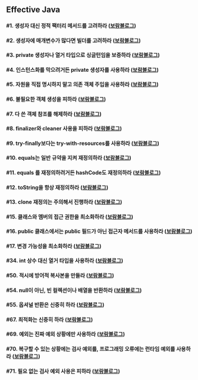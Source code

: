 ## Effective Java
#### #1. 생성자 대신 정적 팩터리 메서드를 고려하라 ([보람블로그](https://velog.io/@bona/Effective-Java-1-%EC%83%9D%EC%84%B1%EC%9E%90-%EB%8C%80%EC%8B%A0-%EC%A0%95%EC%A0%81-%ED%8C%A9%ED%84%B0%EB%A6%AC-%EB%A9%94%EC%84%9C%EB%93%9C%EB%A5%BC-%EA%B3%A0%EB%A0%A4%ED%95%98%EB%9D%BC))

#### #2. 생성자에 매개변수가 많다면 빌더를 고려하라 ([보람블로그](https://velog.io/@bona/Effective-Java-2.-%EC%83%9D%EC%84%B1%EC%9E%90%EC%97%90-%EB%A7%A4%EA%B0%9C%EB%B3%80%EC%88%98%EA%B0%80-%EB%A7%8E%EB%8B%A4%EB%A9%B4-%EB%B9%8C%EB%8D%94%EB%A5%BC-%EA%B3%A0%EB%A0%A4%ED%95%98%EB%9D%BC))

#### #3. private 생성자나 열거 타입으로 싱글턴임을 보증하라 ([보람블로그](https://velog.io/@bona/Effective-Java-3.-private-%EC%83%9D%EC%84%B1%EC%9E%90%EB%82%98-%EC%97%B4%EA%B1%B0-%ED%83%80%EC%9E%85%EC%9C%BC%EB%A1%9C-%EC%8B%B1%EA%B8%80%ED%84%B4%EC%9E%84%EC%9D%84-%EB%B3%B4%EC%A6%9D%ED%95%98%EB%9D%BC))

#### #4. 인스턴스화를 막으려거든 private 생성자를 사용하라 ([보람블로그](https://velog.io/@bona/Effective-Java-4.-%EC%9D%B8%EC%8A%A4%ED%84%B4%EC%8A%A4%ED%99%94%EB%A5%BC-%EB%A7%89%EC%9C%BC%EB%A0%A4%EA%B1%B0%EB%93%A0-private-%EC%83%9D%EC%84%B1%EC%9E%90%EB%A5%BC-%EC%82%AC%EC%9A%A9%ED%95%98%EB%9D%BC))

#### #5. 자원을 직접 명시하지 말고 의존 객체 주입을 사용하라 ([보람블로그](https://velog.io/@bona/Effective-Java-5.-%EC%9E%90%EC%9B%90%EC%9D%84-%EC%A7%81%EC%A0%91-%EB%AA%85%EC%8B%9C%ED%95%98%EC%A7%80-%EB%A7%90%EA%B3%A0-%EC%9D%98%EC%A1%B4-%EA%B0%9D%EC%B2%B4-%EC%A3%BC%EC%9E%85%EC%9D%84-%EC%82%AC%EC%9A%A9%ED%95%98%EB%9D%BC))

#### #6. 불필요한 객체 생성을 피하라 ([보람블로그](https://velog.io/@bona/Effective-Java-item-6))

#### #7. 다 쓴 객체 참조를 해제하라 ([보람블로그](https://velog.io/@bona/Effective-Java-item-7))

#### #8. finalizer와 cleaner 사용을 피하라 ([보람블로그](https://velog.io/@bona/Effective-Java-item-8))

#### #9. try-finally보다는 try-with-resources를 사용하라 ([보람블로그](https://velog.io/@bona/Effective-Java-item-9))

#### #10. equals는 일반 규약을 지켜 재정의하라 ([보람블로그](https://velog.io/@bona/Effective-Java-item-10))

#### #11. equals 를 재정의하려거든 hashCode도 재정의하라 ([보람블로그](https://velog.io/@bona/Effective-Java-item-11))

#### #12. toString을 항상 재정의하라 ([보람블로그](https://velog.io/@bona/Effective-Java-item-12))

#### #13. clone 재정의는 주의해서 진행하라 ([보람블로그](https://velog.io/@bona/Effective-Java-item-13))

#### #15. 클래스와 멤버의 접근 권한을 최소화하라 ([보람블로그](https://velog.io/@bona/Effective-Java-item-15))

#### #16. public 클래스에서는 public 필드가 아닌 접근자 메서드를 사용하라 ([보람블로그](https://velog.io/@bona/Effective-Java-item-16))

#### #17. 변경 가능성을 최소화하라 ([보람블로그](https://velog.io/@bona/Effective-Java-17.-%EB%B3%80%EA%B2%BD-%EA%B0%80%EB%8A%A5%EC%84%B1%EC%9D%84-%EC%B5%9C%EC%86%8C%ED%99%94%ED%95%98%EB%9D%BC))

#### #34. int 상수 대신 열거 타입을 사용하라 ([보람블로그](https://velog.io/@bona/Effective-Java-34.-int-%EC%83%81%EC%88%98-%EB%8C%80%EC%8B%A0-%EC%97%B4%EA%B1%B0-%ED%83%80%EC%9E%85%EC%9D%84-%EC%82%AC%EC%9A%A9%ED%95%98%EB%9D%BC))

#### #50. 적시에 방어적 복사본을 만들라 ([보람블로그](https://velog.io/@bona/Effective-Java-item-50))

#### #54. null이 아닌, 빈 컬렉션이나 배열을 반환하라 ([보람블로그](https://velog.io/@bona/Effective-Java-item-54))

#### #55. 옵셔널 반환은 신중히 하라 ([보람블로그](https://velog.io/@bona/Effective-Java-item-55))

#### #67. 최적화는 신중히 하라 ([보람블로그](https://velog.io/@bona/Effective-Java-item-67))

#### #69. 예외는 진짜 예외 상황에만 사용하라 ([보람블로그](https://velog.io/@bona/Effective-Java-item-69))

#### #70. 복구할 수 있는 상황에는 검사 예외를, 프로그래밍 오류에는 런타임 예외를 사용하라 ([보람블로그](https://velog.io/@bona/Effective-Java-item-70))

#### #71. 필요 없는 검사 예외 사용은 피하라 ([보람블로그](https://velog.io/@bona/Effective-Java-item-71))

